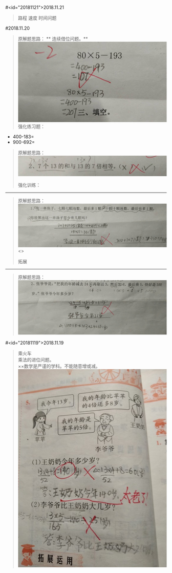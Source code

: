 #<id="20181121">2018.11.21

> 路程 速度 时间问题

#2018.11.20

> 原解题思路：
>** 连续借位问题。**
![](/assets/20181120.jpg)
> 强化练习题：
* 400-183=      
* 900-692=

> 原解题思路：
![](/assets/20181120_2.jpg)
>
>强化训练：
---
> 原解题思路：
![](/assets/20181120_3.jpg)<>
> <p id="20181120"/>拓展
---
>原解题思路：
![](/assets/20181120_4.jpg)

#<id="20181119">2018.11.19
> 乘火车  
> 乘法的进位问题。  
> ××数学是严谨的学科。不能随意增或减。  
> ![](/assets/IMG_1.jpg)



